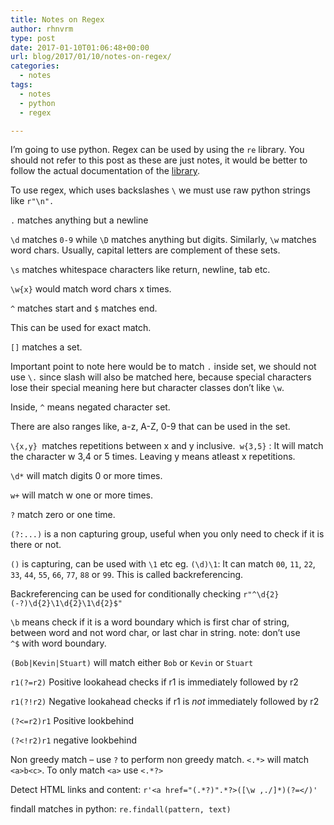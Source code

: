 ```yaml
---
title: Notes on Regex
author: rhnvrm
type: post
date: 2017-01-10T01:06:48+00:00
url: blog/2017/01/10/notes-on-regex/
categories:
  - notes
tags:
  - notes
  - python
  - regex

---
```

I&#8217;m going to use python. Regex can be used by using the `re` library. You should not refer to this post as these are just notes, it would be better to follow the actual documentation of the [library][1].

To use regex, which uses backslashes `\` we must use raw python strings like `r"\n".`

`.` matches anything but a newline

`\d` matches `0-9` while `\D` matches anything but digits. Similarly, `\w` matches word chars. Usually, capital letters are complement of these sets.

`\s` matches whitespace characters like return, newline, tab etc.

`\w{x}` would match word chars x times.

`^` matches start and `$` matches end.
  
This can be used for exact match.

`[]` matches a set.
  
Important point to note here would be to match `.` inside set, we should not use `\.` since slash will also be matched here, because special characters lose their special meaning here but character classes don&#8217;t like `\w`.
  
Inside, `^` means negated character set.
  
There are also ranges like, a-z, A-Z, 0-9 that can be used in the set.

`\{x,y} `matches repetitions between x and y inclusive.` w{3,5}` : It will match the character w 3,4 or 5 times. Leaving y means atleast x repetitions.

`\d*` will match digits 0 or more times.

`w+` will match w one or more times.

`?` match zero or one time.
  
`(?:...)` is a non capturing group, useful when you only need to check if it is there or not.
  
`()` is capturing, can be used with `\1` etc eg. `(\d)\1`: It can match `00`, `11`, `22`, `33`, `44`, `55`, `66`, `77`, `88` or `99`. This is called backreferencing.
  
Backreferencing can be used for conditionally checking `r"^\d{2}(-?)\d{2}\1\d{2}\1\d{2}$"`

`\b` means check if it is a word boundary which is first char of string, between word and not word char, or last char in string. note: don&#8217;t use `^$` with word boundary.

`(Bob|Kevin|Stuart)` will match either `Bob` or `Kevin` or `Stuart`

`r1(?=r2)` Positive lookahead checks if r1 is immediately followed by r2

`r1(?!r2)` Negative lookahead checks if r1 is _not_ immediately followed by r2

`(?<=r2)r1` Positive lookbehind

`(?<!r2)r1` negative lookbehind

Non greedy match &#8211; use `?` to perform non greedy match. `<.*>` will match `<a>b<c>`. To only match `<a>` use `<.*?>`

Detect HTML links and content: `r'<a href="(.*?)".*?>([\w ,./]*)(?=</)'`

findall matches in python: `re.findall(pattern, text)`

 [1]: https://docs.python.org/3/library/re.html